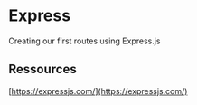 # Express

Creating our first routes using Express.js

## Ressources

[https://expressjs.com/](https://expressjs.com/)